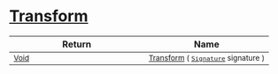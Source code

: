 # [Transform](./TranslatePreproc-100663827.md)



| Return | Name | 
| --- | --- | 
| <sub>[Void](https://docs.microsoft.com/en-us/dotnet/api/System.Void)</sub><img width=200/>| <sub>[Transform](./TranslatePreproc-100663827.md) ( [`Signature`](./../../../../Signature.md) signature )</sub>| <br>


